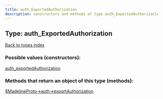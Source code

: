 ```yaml
---
title: auth_ExportedAuthorization
description: constructors and methods of type auth_ExportedAuthorization
---
```

## Type: auth\_ExportedAuthorization  
[Back to types index](index.md)



### Possible values (constructors):

[auth\_exportedAuthorization](../constructors/auth_exportedAuthorization.md)  



### Methods that return an object of this type (methods):

[$MadelineProto->auth->exportAuthorization](../methods/auth_exportAuthorization.md)  



